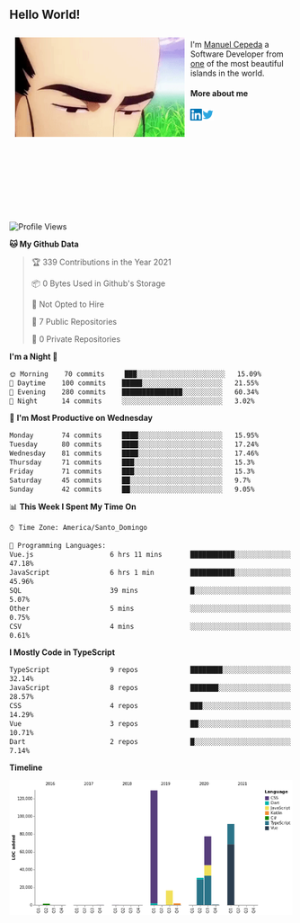 <h2> Hello World!</h2>

<div style="display:inline-block">
  <img alt="Ah, I see you're a man of culture as well" align="left" width="60%" style="margin: 10px" src="https://raw.githubusercontent.com/mecm1993/mecm1993/master/assets/background.gif">

  I'm [Manuel Cepeda](https://manuelcepeda.dev) a Software Developer from [one](https://en.wikipedia.org/wiki/Dominican_Republic) of the most beautiful islands in the world.

  #### More about me

  <a href="https://www.linkedin.com/in/manuel-cepeda-0336a999/">
    <img align="left" alt="Manuel Cepeda | LinkedIn" width="21px" src="https://raw.githubusercontent.com/mecm1993/mecm1993/master/assets/linkedin.svg" />
  </a>
  <a href="https://twitter.com/mecm1993">
    <img align="left" alt="Manuel Cepeda | Twitter" width="21px" src="https://raw.githubusercontent.com/mecm1993/mecm1993/master/assets/twitter.svg" />
  </a>
  <br />
  <br />
  <br />
  <br />
  <br />
  <br />
  <br />
  <br />
  <br />
  <br />
  <br />
</div>

<!--START_SECTION:waka-->
![Profile Views](http://img.shields.io/badge/Profile%20Views-0-blue)

**🐱 My Github Data** 

> 🏆 339 Contributions in the Year 2021
 > 
> 📦 0 Bytes Used in Github's Storage 
 > 
> 🚫 Not Opted to Hire
 > 
> 📜 7 Public Repositories 
 > 
> 🔑 0 Private Repositories  
 > 
**I'm a Night 🦉** 

```text
🌞 Morning    70 commits     ███░░░░░░░░░░░░░░░░░░░░░░   15.09% 
🌆 Daytime    100 commits    █████░░░░░░░░░░░░░░░░░░░░   21.55% 
🌃 Evening    280 commits    ███████████████░░░░░░░░░░   60.34% 
🌙 Night      14 commits     ░░░░░░░░░░░░░░░░░░░░░░░░░   3.02%

```
📅 **I'm Most Productive on Wednesday** 

```text
Monday       74 commits     ████░░░░░░░░░░░░░░░░░░░░░   15.95% 
Tuesday      80 commits     ████░░░░░░░░░░░░░░░░░░░░░   17.24% 
Wednesday    81 commits     ████░░░░░░░░░░░░░░░░░░░░░   17.46% 
Thursday     71 commits     ███░░░░░░░░░░░░░░░░░░░░░░   15.3% 
Friday       71 commits     ███░░░░░░░░░░░░░░░░░░░░░░   15.3% 
Saturday     45 commits     ██░░░░░░░░░░░░░░░░░░░░░░░   9.7% 
Sunday       42 commits     ██░░░░░░░░░░░░░░░░░░░░░░░   9.05%

```


📊 **This Week I Spent My Time On** 

```text
⌚︎ Time Zone: America/Santo_Domingo

💬 Programming Languages: 
Vue.js                   6 hrs 11 mins       ███████████░░░░░░░░░░░░░░   47.18% 
JavaScript               6 hrs 1 min         ███████████░░░░░░░░░░░░░░   45.96% 
SQL                      39 mins             █░░░░░░░░░░░░░░░░░░░░░░░░   5.07% 
Other                    5 mins              ░░░░░░░░░░░░░░░░░░░░░░░░░   0.75% 
CSV                      4 mins              ░░░░░░░░░░░░░░░░░░░░░░░░░   0.61%

```

**I Mostly Code in TypeScript** 

```text
TypeScript               9 repos             ████████░░░░░░░░░░░░░░░░░   32.14% 
JavaScript               8 repos             ███████░░░░░░░░░░░░░░░░░░   28.57% 
CSS                      4 repos             ███░░░░░░░░░░░░░░░░░░░░░░   14.29% 
Vue                      3 repos             ██░░░░░░░░░░░░░░░░░░░░░░░   10.71% 
Dart                     2 repos             █░░░░░░░░░░░░░░░░░░░░░░░░   7.14%

```


**Timeline**

![Chart not found](https://raw.githubusercontent.com/mecm1993/mecm1993/master/charts/bar_graph.png) 


<!--END_SECTION:waka-->